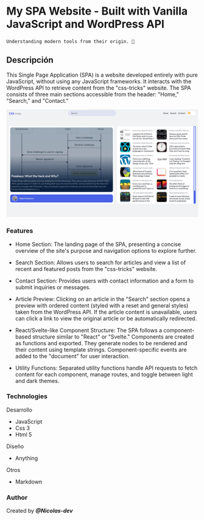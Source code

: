# My SPA Website - Built with Vanilla JavaScript and WordPress API

`Understanding modern tools from their origin. 🙂`

## Descripción

This Single Page Application (SPA) is a website developed entirely with pure JavaScript, without using any JavaScript frameworks. It interacts with the WordPress API to retrieve content from the "css-tricks" website. The SPA consists of three main sections accessible from the header: "Home," "Search," and "Contact."

![My SPA Website](app/assets/wordpress-api-site.png)

### Features

- Home Section: The landing page of the SPA, presenting a concise overview of the site's purpose and navigation options to explore further.

- Search Section: Allows users to search for articles and view a list of recent and featured posts from the "css-tricks" website.

- Contact Section: Provides users with contact information and a form to submit inquiries or messages.

- Article Preview: Clicking on an article in the "Search" section opens a preview with ordered content (styled with a reset and general styles) taken from the WordPress API. If the article content is unavailable, users can click a link to view the original article or be automatically redirected.

- React/Svelte-like Component Structure: The SPA follows a component-based structure similar to "React" or "Svelte." Components are created as functions and exported. They generate nodes to be rendered and their content using template strings. Component-specific events are added to the "document" for user interaction.

- Utility Functions: Separated utility functions handle API requests to fetch content for each component, manage routes, and toggle between light and dark themes.

### Technologies

Desarrollo

- JavaScript
- Css 3
- Html 5

Diseño

- Anything

Otros

- Markdown

### Author

Created by
**_@Nicolas-dev_**
